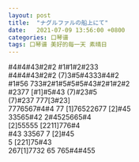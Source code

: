 ```yaml
---
layout: post
title:  "ナグルファルの船上にて"
date:   2021-07-09 13:56:00 +0800
categories: 口琴谱
tags: 口琴谱 美好的每一天 素晴日
---
```

\#4#4#43#2#2 #1#1#2#233  
\#4#4#43#2#2 (7)3#5#4333#4#2  
\#1#56 733#2#1#5#5#5#43#2#1#2#2  
\#2377 [#1]#5#43 (7)#23#5  
(7)#237 777[3#23]  
7776567#4#4 77 [1]76522677 [2]#45  
33565#42 2#4525665#4  
[2]55555 [2211]776#4  
\#43 33567 7 [2]#45  
5 [221]75#43  
267[1]7732 65 765#4#455  